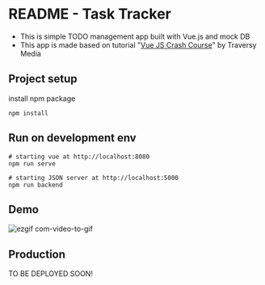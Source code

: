# README - Task Tracker
- This is simple TODO management app built with Vue.js and mock DB
- This app is made based on tutorial "[Vue JS Crash Course](https://www.youtube.com/watch?v=qZXt1Aom3Cs)" by Traversy Media

## Project setup
install npm package
```
npm install
```

## Run on development env
```
# starting vue at http://localhost:8080
npm run serve
```
```
# starting JSON server at http://localhost:5000
npm run backend
```

## Demo
![ezgif com-video-to-gif](https://user-images.githubusercontent.com/91676145/228731823-b421536e-a04d-4378-bed1-2f744ea892a4.gif)

## Production
TO BE DEPLOYED SOON!
